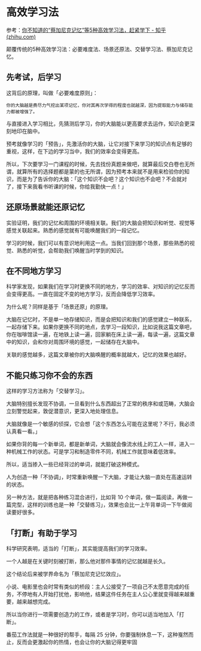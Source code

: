 # 高效学习法

参考：[你不知道的“蔡加尼克记忆”等5种高效学习法，赶紧学下 - 知乎 (zhihu.com)](https://zhuanlan.zhihu.com/p/166678684)

颠覆传统的5种高效学习法：必要难度法、场景还原法、交替学习法、蔡加尼克记忆。

## 先考试，后学习

这背后的原理，叫做「必要难度原则」：

```{div} w3-pale-yellow w3-card w3-padding
你的大脑越是费尽力气挖出某项记忆，你对其再次学得的程度也就越深，因为提取能力与储存能力都被增强了。
```

与直接进入学习相比，先猜测后学习，你的大脑能以更高要求去运作，知识会更深刻地印在脑中。

预考就像学习的「预告」，先激活你的大脑，让它对接下来学习的知识点有足够的重视，这样，在下边的学习当中，我们的效率会变得更高。

所以，下次要学习一门课程的时候，先去找份真题来做吧，就算最后交白卷也无所谓，就算所有的选择题都是蒙的也无所谓，因为预考本来就不是用来检验你的知识，而是为了告诉你的大脑：「这个知识不会吧？这个知识也不会吧？不会就对了，接下来我看书听课的时候，你给我勤快一点！」

## 还原场景就能还原记忆

实验证明，我们的记忆和周围的环境相关联。我们的大脑会把知识和听觉、视觉等感觉关联起来。熟悉的感觉就有可能唤醒我们的一段记忆。

学习的时候，我们可以有意识地利用这一点。当我们回到那个场景，那些熟悉的视觉、熟悉的听觉，会帮助我们唤醒当时学到的知识。

## 在不同地方学习

科学家发现，如果我们在学习时更换不同的地方，学习的效率、对知识的记忆反而会变得更高。一直在固定不变的地方学习，反而会降低学习效率。

为什么呢？同样是基于「场景还原」的原理。

大脑在记忆时，不是单一地存储知识，而是会把知识和我们的感觉建立一种联系，一起存储下来。如果你更换不同的地点，去学习一段知识，比如说我这篇文章吧，你在咖啡馆读一遍，在地铁上读一遍，回家躺在床上读一遍，每读一遍，这篇文章中的知识，会和你对周围环境的感觉，一起储存在大脑中。

关联的感觉越多，这篇文章被你的大脑唤醒的概率就越大，记忆的效果也越好。

## 不能只练习你不会的东西

这样的学习方法称为「交替学习」。

大脑特别擅长发现不协调，一旦看到什么东西超出了正常的秩序和或范畴，大脑会立刻警觉起来，敦促潜意识，更深入地处理信息。

大脑就像是一个敏感的侦探，它会想「这个东西怎么可能在这里呢？不行，我必须认真看一看。」

如果你背的每一个新单词，都是新单词，大脑就会像流水线上的工人一样，进入一种机械工作的状态。可是学习和制造零件不同，机械工作就意味着低效率。

所以，适当掺入一些已经背过的单词，就能打破这种模式。

人为创造一种「不协调」，时常重新唤醒一下大脑，才能让大脑一直处在高速运转的状态。

另一种方法，就是把各种练习混合进行，比如背 10 个单词，做一篇阅读，再做一篇完型，这样的训练也是一种「交替练习」，效果也会比一上午背单词一下午做阅读要好很多。

## 「打断」有助于学习

科学研究表明，适当的「打断」，其实能提高我们的学习效率。

一个人越是在关键时刻被打断，那么他对那件事情的记忆就越是长久。

这个结论后来被学界命名为「蔡加尼克记忆效应」。

小说、电影里也会时常有类似的桥段：主人公接受了一项自己不太愿意完成的任务，不停地有人开始打扰他，影响他，结果这件任务在主人公心里就变得越来越重要，越来越想完成。

所以当你进行一项需要创造力的工作，或者是学习时，你可以适当地加入「打断」。

番茄工作法就是一种很好的帮手，每隔 25 分钟，你要强制休息一下，这种戛然而止，反而会更激起你的热情，也会让你的大脑记得更牢固
